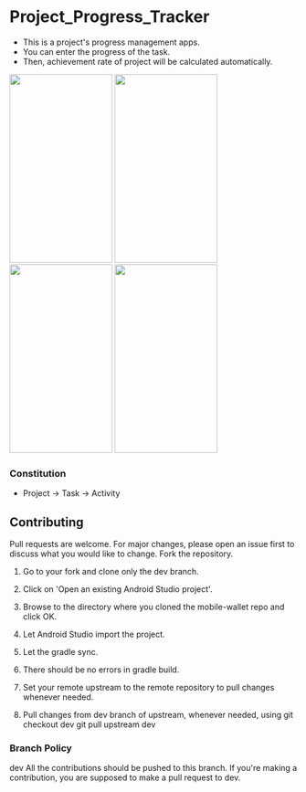 # Project_Progress_Tracker

- This is a project's progress management apps.
- You can enter the progress of the task.
- Then, achievement rate of project will be calculated automatically.

<p>
  <img src="https://lh3.googleusercontent.com/-vpApurf1Sic/X3gkEzP4_9I/AAAAAAAAAuo/B1TI6EeEkxIlAiMS-fPj7Uhn6W93WcJ6ACLcBGAsYHQ/WhatsApp%2BImage%2B2020-10-03%2Bat%2B12.40.13%2BPM%2B%25283%2529.jpeg" width="180" height="330" />
  <img src="https://lh3.googleusercontent.com/-7iCwFiFNw8w/X3glDxNic4I/AAAAAAAAAvI/l0wFyLBWn_EfsNjCTyWYt5VarHEHfQpVgCLcBGAsYHQ/WhatsApp%2BImage%2B2020-10-03%2Bat%2B12.44.24%2BPM.jpeg" width="180" height="330" /> 
  <img src="https://lh3.googleusercontent.com/-JH7FLr4W-wI/X3gkHpGDJjI/AAAAAAAAAu0/zq1VfZGEcnwhAcDZ3sAsZ5I7O9k61ayDQCLcBGAsYHQ/WhatsApp%2BImage%2B2020-10-03%2Bat%2B12.40.13%2BPM.jpeg" width="180" height="330" />
  <img src="https://lh3.googleusercontent.com/-4shNOA4i_5E/X3gkG755U1I/AAAAAAAAAuw/HcxMjfmfGfI6jjC-2nHEXJNxcpAIYAZPQCLcBGAsYHQ/WhatsApp%2BImage%2B2020-10-03%2Bat%2B12.40.13%2BPM%2B%25281%2529.jpeg" width="180" height="330" />
</p>

### Constitution
- Project -> Task -> Activity


## Contributing
Pull requests are welcome. For major changes, please open an issue first to discuss what you would like to change.
Fork the repository.

1. Go to your fork and clone only the dev branch.

2. Click on 'Open an existing Android Studio project'.

3. Browse to the directory where you cloned the mobile-wallet repo and click OK.

4. Let Android Studio import the project.

5. Let the gradle sync.

6. There should be no errors in gradle build.

7. Set your remote upstream to the remote repository to pull changes whenever needed.

8. Pull changes from dev branch of upstream, whenever needed, using git checkout dev git pull upstream dev


### Branch Policy

dev All the contributions should be pushed to this branch. If you're making a contribution, you are supposed to make a pull request to dev.
